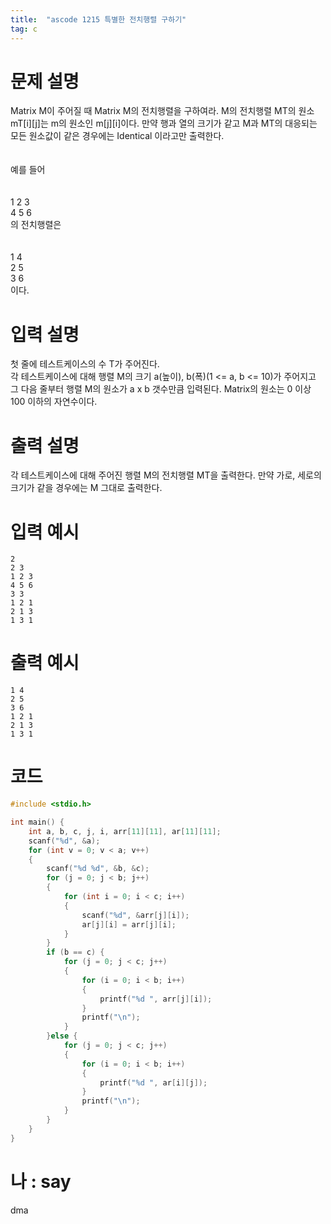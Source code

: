 ```yaml
---
title:  "ascode 1215 특별한 전치행렬 구하기"
tag: c
---
```

# 문제 설명
Matrix M이 주어질 때 Matrix M의 전치행렬을 구하여라. M의 전치행렬 MT의 원소 mT[i][j]는 m의 원소인 m[j][i]이다. 만약 행과 열의 크기가 같고 M과 MT의 대응되는 모든 원소값이 같은 경우에는 Identical 이라고만 출력한다.<br>
<br>
<br>
예를 들어<br>
<br>
<br>
1 2 3<br>
4 5 6<br>
의 전치행렬은<br>
<br>
<br>
1 4<br>
2 5<br>
3 6<br>
이다.

# 입력 설명
첫 줄에 테스트케이스의 수 T가 주어진다.<br>
각 테스트케이스에 대해 행렬 M의 크기 a(높이), b(폭)(1 <= a, b <= 10)가 주어지고 그 다음 줄부터 행렬 M의 원소가 a x b 갯수만큼 입력된다. Matrix의 원소는 0 이상 100 이하의 자연수이다.
# 출력 설명
각 테스트케이스에 대해 주어진 행렬 M의 전치행렬 MT을 출력한다. 만약 가로, 세로의 크기가 같을 경우에는 M 그대로 출력한다.

# 입력 예시
```
2
2 3
1 2 3
4 5 6
3 3
1 2 1
2 1 3
1 3 1
```
# 출력 예시
```
1 4
2 5
3 6
1 2 1
2 1 3
1 3 1
```
# 코드

```c
#include <stdio.h>

int main() {
    int a, b, c, j, i, arr[11][11], ar[11][11];
    scanf("%d", &a);
    for (int v = 0; v < a; v++)
    {
        scanf("%d %d", &b, &c);
        for (j = 0; j < b; j++)
        {
            for (int i = 0; i < c; i++)
            {
                scanf("%d", &arr[j][i]);
                ar[j][i] = arr[j][i];
            }
        }
        if (b == c) {
            for (j = 0; j < c; j++)
            {
                for (i = 0; i < b; i++)
                {
                    printf("%d ", arr[j][i]);
                }
                printf("\n");
            }
        }else {
            for (j = 0; j < c; j++)
            {
                for (i = 0; i < b; i++)
                {
                    printf("%d ", ar[i][j]);
                }
                printf("\n");
            }
        }
    }
}
```

# 나 : say
dma